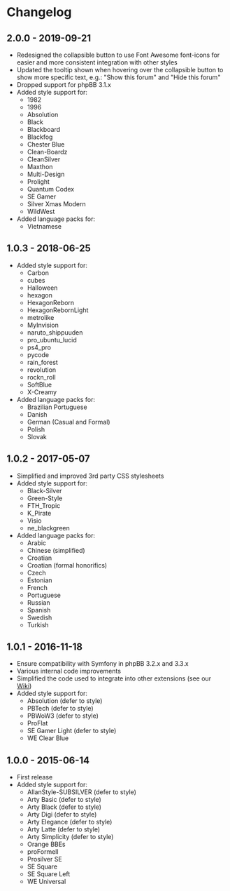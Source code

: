 # Changelog

## 2.0.0 - 2019-09-21

- Redesigned the collapsible button to use Font Awesome font-icons for easier and more consistent integration with other styles
- Updated the tooltip shown when hovering over the collapsible button to show more specific text, e.g.: "Show this forum" and "Hide this forum"
- Dropped support for phpBB 3.1.x
- Added style support for:
    - 1982
    - 1996
    - Absolution
    - Black
    - Blackboard
    - Blackfog
    - Chester Blue
    - Clean-Boardz
    - CleanSilver
    - Maxthon
    - Multi-Design
    - Prolight
    - Quantum Codex
    - SE Gamer
    - Silver Xmas Modern
    - WildWest
- Added language packs for:
	- Vietnamese

## 1.0.3 - 2018-06-25

- Added style support for:
    - Carbon
    - cubes
    - Halloween
    - hexagon
    - HexagonReborn
    - HexagonRebornLight
    - metrolike
    - MyInvision
    - naruto_shippuuden
    - pro_ubuntu_lucid
    - ps4_pro
    - pycode
    - rain_forest
    - revolution
    - rockn_roll
    - SoftBlue
    - X-Creamy
- Added language packs for:
	- Brazilian Portuguese
	- Danish
	- German (Casual and Formal)
	- Polish
	- Slovak

## 1.0.2 - 2017-05-07

- Simplified and improved 3rd party CSS stylesheets
- Added style support for:
    - Black-Silver
    - Green-Style
    - FTH_Tropic	
    - K_Pirate
    - Visio
    - ne_blackgreen
- Added language packs for:
	- Arabic
	- Chinese (simplified)
	- Croatian
	- Croatian (formal honorifics)
	- Czech
	- Estonian
	- French
	- Portuguese
	- Russian
	- Spanish
	- Swedish
	- Turkish	
    
## 1.0.1 - 2016-11-18

- Ensure compatibility with Symfony in phpBB 3.2.x and 3.3.x
- Various internal code improvements
- Simplified the code used to integrate into other extensions (see our [Wiki](https://github.com/phpbb-extensions/collapsible-categories/wiki))
- Added style support for:
    - Absolution (defer to style)
    - PBTech (defer to style)
    - PBWoW3 (defer to style)
    - ProFlat
    - SE Gamer Light (defer to style)
    - WE Clear Blue

## 1.0.0 - 2015-06-14

- First release
- Added style support for:
    - AllanStyle-SUBSILVER (defer to style)
    - Arty Basic (defer to style)
    - Arty Black (defer to style)
    - Arty Digi (defer to style)
    - Arty Elegance (defer to style)
    - Arty Latte (defer to style)
    - Arty Simplicity (defer to style)
    - Orange BBEs
    - proFormell
    - Prosilver SE
    - SE Square
    - SE Square Left
    - WE Universal
